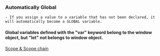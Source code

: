 ### Automatically Global
    - If you assign a value to a variable that has not been declared, it will automatically become a GLOBAL variable.
    
#### Global variables defined with the "var" keyword belong to the window object, but "let" not belongs to window object.  
[Scope & Scope chain](https://dev.to/tailine/scope-and-scope-chain-in-javascript-3478)


